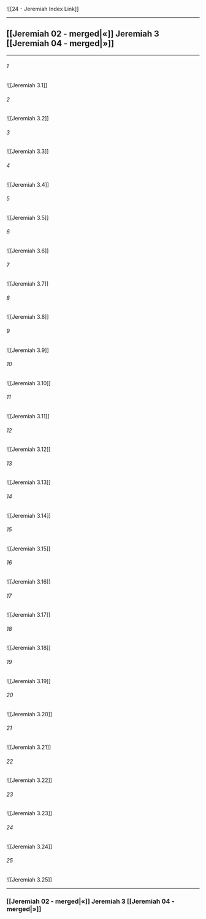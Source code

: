 ![[24 - Jeremiah Index Link]]

---
##  [[Jeremiah 02 - merged|«]] Jeremiah 3 [[Jeremiah 04 - merged|»]]

---

###### 1
![[Jeremiah 3.1]] 

###### 2
![[Jeremiah 3.2]] 

###### 3
![[Jeremiah 3.3]] 

###### 4
![[Jeremiah 3.4]]

###### 5 
![[Jeremiah 3.5]] 

###### 6
![[Jeremiah 3.6]] 

###### 7
![[Jeremiah 3.7]] 

###### 8
![[Jeremiah 3.8]] 

###### 9
![[Jeremiah 3.9]] 

###### 10
![[Jeremiah 3.10]] 

###### 11
![[Jeremiah 3.11]] 

###### 12
![[Jeremiah 3.12]]

###### 13
![[Jeremiah 3.13]] 

###### 14
![[Jeremiah 3.14]] 

###### 15
![[Jeremiah 3.15]]

###### 16
![[Jeremiah 3.16]] 

###### 17
![[Jeremiah 3.17]]

###### 18
![[Jeremiah 3.18]] 

###### 19
![[Jeremiah 3.19]] 

###### 20
![[Jeremiah 3.20]]

###### 21
![[Jeremiah 3.21]] 

###### 22
![[Jeremiah 3.22]] 

###### 23
![[Jeremiah 3.23]]

###### 24
![[Jeremiah 3.24]] 

###### 25
![[Jeremiah 3.25]]

---
###  [[Jeremiah 02 - merged|«]] Jeremiah 3 [[Jeremiah 04 - merged|»]]